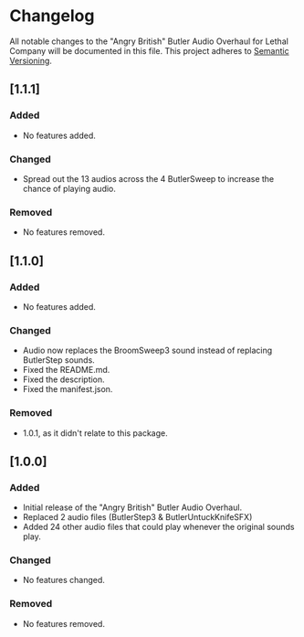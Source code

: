 # Changelog

All notable changes to the "Angry British" Butler Audio Overhaul for Lethal Company will be documented in this file. This project adheres to [Semantic Versioning](https://semver.org/).

## [1.1.1]

### Added

- No features added.

### Changed

- Spread out the 13 audios across the 4 ButlerSweep to increase the chance of playing audio.

### Removed

- No features removed.

## [1.1.0]

### Added

- No features added.

### Changed

- Audio now replaces the BroomSweep3 sound instead of replacing ButlerStep sounds.
- Fixed the README.md.
- Fixed the description.
- Fixed the manifest.json.

### Removed

- 1.0.1, as it didn't relate to this package.

## [1.0.0]

### Added

- Initial release of the "Angry British" Butler Audio Overhaul.
- Replaced 2 audio files (ButlerStep3 & ButlerUntuckKnifeSFX)
- Added 24 other audio files that could play whenever the original sounds play.

### Changed

- No features changed.

### Removed

- No features removed.
